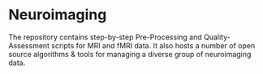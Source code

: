# Neuroimaging

The repository contains step-by-step Pre-Processing and Quality-Assessment scripts for MRI and fMRI data. It also hosts a number of open source algorithms & tools for managing a diverse group of neuroimaging data.
